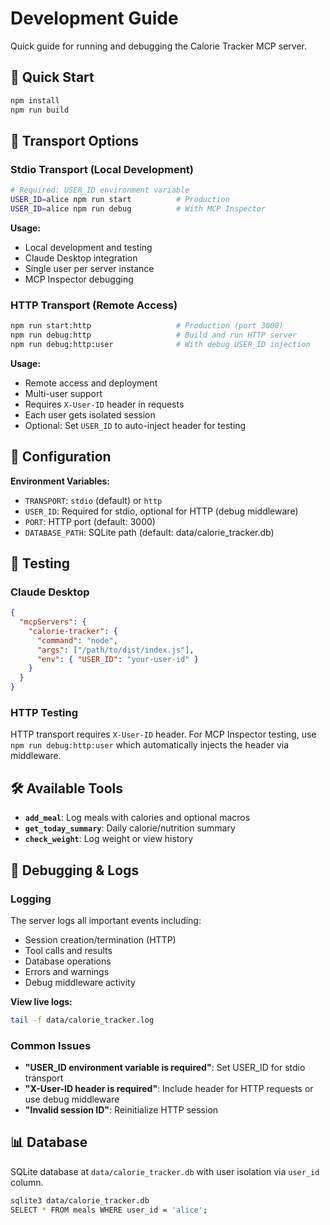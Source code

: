 # Development Guide

Quick guide for running and debugging the Calorie Tracker MCP server.

## 🚀 Quick Start

```bash
npm install
npm run build
```

## 📡 Transport Options

### Stdio Transport (Local Development)
```bash
# Required: USER_ID environment variable
USER_ID=alice npm run start          # Production
USER_ID=alice npm run debug          # With MCP Inspector
```

**Usage:**
- Local development and testing
- Claude Desktop integration  
- Single user per server instance
- MCP Inspector debugging

### HTTP Transport (Remote Access)
```bash
npm run start:http                   # Production (port 3000)
npm run debug:http                   # Build and run HTTP server
npm run debug:http:user              # With debug USER_ID injection
```

**Usage:**
- Remote access and deployment
- Multi-user support
- Requires `X-User-ID` header in requests
- Each user gets isolated session
- Optional: Set `USER_ID` to auto-inject header for testing

## 🔧 Configuration

**Environment Variables:**
- `TRANSPORT`: `stdio` (default) or `http`
- `USER_ID`: Required for stdio, optional for HTTP (debug middleware)
- `PORT`: HTTP port (default: 3000)
- `DATABASE_PATH`: SQLite path (default: data/calorie_tracker.db)

## 🧪 Testing

### Claude Desktop
```json
{
  "mcpServers": {
    "calorie-tracker": {
      "command": "node",
      "args": ["/path/to/dist/index.js"],
      "env": { "USER_ID": "your-user-id" }
    }
  }
}
```

### HTTP Testing
HTTP transport requires `X-User-ID` header. For MCP Inspector testing, use `npm run debug:http:user` which automatically injects the header via middleware.

## 🛠️ Available Tools

- **`add_meal`**: Log meals with calories and optional macros
- **`get_today_summary`**: Daily calorie/nutrition summary  
- **`check_weight`**: Log weight or view history

## 🐛 Debugging & Logs

### Logging
The server logs all important events including:
- Session creation/termination (HTTP)
- Tool calls and results
- Database operations
- Errors and warnings
- Debug middleware activity

**View live logs:**
```bash
tail -f data/calorie_tracker.log
```

### Common Issues

- **"USER_ID environment variable is required"**: Set USER_ID for stdio transport
- **"X-User-ID header is required"**: Include header for HTTP requests or use debug middleware
- **"Invalid session ID"**: Reinitialize HTTP session

## 📊 Database

SQLite database at `data/calorie_tracker.db` with user isolation via `user_id` column.

```bash
sqlite3 data/calorie_tracker.db
SELECT * FROM meals WHERE user_id = 'alice';
```